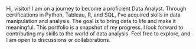 Hi, visitor! I am on a journey to become a proficient Data Analyst. Through certifications in Python, Tableau, R, and SQL, I've acquired skills in data manipulation and analysis. The goal is to bring data to life and make it meaningful. This portfolio is a snapshot of my progress. I look forward to contributing my skills to the world of data analysis. Feel free to explore, and I am open to discussions or collaborations.
